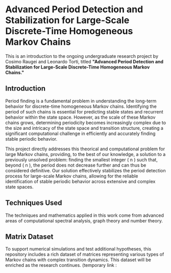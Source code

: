 # Advanced Period Detection and Stabilization for Large-Scale Discrete-Time Homogeneous Markov Chains

This is an introduction to the ongoing undergraduate research project by Cosimo Raugei and Leonardo Torti, titled **"Advanced Period Detection and Stabilization for Large-Scale Discrete-Time Homogeneous Markov Chains."**

## Introduction

Period finding is a fundamental problem in understanding the long-term behavior for discrete-time homogeneous Markov chains. Identifying the period of such chains is essential for predicting stable states and recurrent behavior within the state space. However, as the scale of these Markov chains grows, determining periodicity becomes increasingly complex due to the size and intricacy of the state space and transition structure, creating a significant computational challenge in efficiently and accurately finding stable periodic behavior.

This project directly addresses this theorical and computational problem for large Markov chains, providing, to the best of our knowledge, a solution to a previously unsolved problem: finding the smallest integer \( n \) such that, beyond \( n \), the period does not decrease further and can thus be considered definitive. Our solution effectively stabilizes the period detection process for large-scale Markov chains, allowing for the reliable identification of stable periodic behavior across extensive and complex state spaces. 

## Techniques Used

The techniques and mathematics applied in this work come from advanced areas of computational spectral analysis, graph theory and  number theory. 

## Matrix Dataset

To support numerical simulations and test additional hypotheses, this repository includes a rich dataset of matrices representing various types of Markov chains with complex transition dynamics. This dataset will be enriched as the research continues. (temporary link : 




